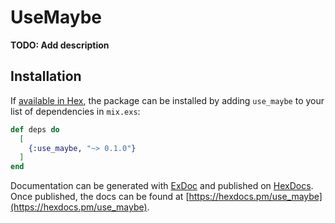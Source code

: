 # UseMaybe

**TODO: Add description**

## Installation

If [available in Hex](https://hex.pm/docs/publish), the package can be installed
by adding `use_maybe` to your list of dependencies in `mix.exs`:

```elixir
def deps do
  [
    {:use_maybe, "~> 0.1.0"}
  ]
end
```

Documentation can be generated with [ExDoc](https://github.com/elixir-lang/ex_doc)
and published on [HexDocs](https://hexdocs.pm). Once published, the docs can
be found at [https://hexdocs.pm/use_maybe](https://hexdocs.pm/use_maybe).

